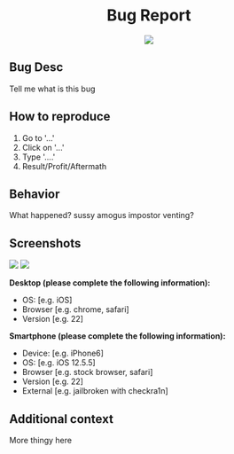 <!-- Bug Report template -->
<!--     by bang1338     -->

<!-- Title -->
<h1 align="center">
Bug Report 
</h1>

<!-- Image -->
<p align="center"> 
  <kbd>
<img src="https://mona.media/wp-content/uploads/2022/01/bug.png"> <!-- Replace picture link here -->
  </kbd>
</p>

<!-- Bug Desc -->
## Bug Desc
Tell me what is this bug

<!-- Reproduce -->
## How to reproduce
1. Go to '...'
2. Click on '...'
3. Type '....'
4. Result/Profit/Aftermath

<!-- Behavior -->
## Behavior
What happened? sussy amogus impostor venting?

<!-- Screenshot -->
## Screenshots
<img src="https://m.media-amazon.com/images/I/61zne3JPlQS._SX466_.jpg"> <!-- Replace picture link here -->
<img src="https://play-lh.googleusercontent.com/8ddL1kuoNUB5vUvgDVjYY3_6HwQcrg1K2fd_R8soD-e2QYj8fT9cfhfh3G0hnSruLKec"> <!-- Replace 2nd picture link here -->

<!-- Info -->
**Desktop (please complete the following information):**
 - OS: [e.g. iOS]
 - Browser [e.g. chrome, safari]
 - Version [e.g. 22]

**Smartphone (please complete the following information):**
 - Device: [e.g. iPhone6]
 - OS: [e.g. iOS 12.5.5]
 - Browser [e.g. stock browser, safari]
 - Version [e.g. 22]
 - External [e.g. jailbroken with checkra1n] 

## Additional context
More thingy here
